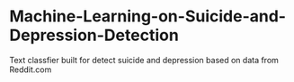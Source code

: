 # Machine-Learning-on-Suicide-and-Depression-Detection
Text classfier built for detect suicide and depression based on data from Reddit.com
